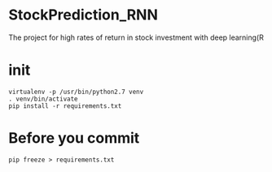 # StockPrediction_RNN
The project for high rates of return in stock investment with deep learning(R

# init 
```
virtualenv -p /usr/bin/python2.7 venv
. venv/bin/activate
pip install -r requirements.txt
```
# Before you commit 
```
pip freeze > requirements.txt
```
